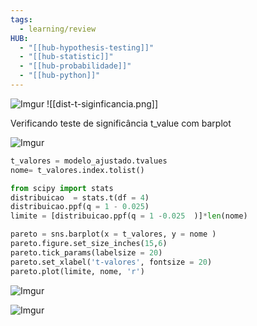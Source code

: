 ```yaml
---
tags:
  - learning/review
HUB:
  - "[[hub-hypothesis-testing]]"
  - "[[hub-statistic]]"
  - "[[hub-probabilidade]]"
  - "[[hub-python]]"
---
```

![Imgur](https://i.imgur.com/DRcdyBb.png)
![[dist-t-siginficancia.png]]

Verificando teste de significância t_value com barplot

![Imgur](https://i.imgur.com/CwXxRc4.png)

```python
t_valores = modelo_ajustado.tvalues
nome= t_valores.index.tolist()
```

```python
from scipy import stats
distribuicao  = stats.t(df = 4)
distribuicao.ppf(q = 1 - 0.025)
limite = [distribuicao.ppf(q = 1 -0.025  )]*len(nome)
```

```python
pareto = sns.barplot(x = t_valores, y = nome )
pareto.figure.set_size_inches(15,6)
pareto.tick_params(labelsize = 20)
pareto.set_xlabel('t-valores', fontsize = 20)
pareto.plot(limite, nome, 'r')
```



![Imgur](https://i.imgur.com/TR7glYS.png)


![Imgur](https://i.imgur.com/X7h3xna.png)

